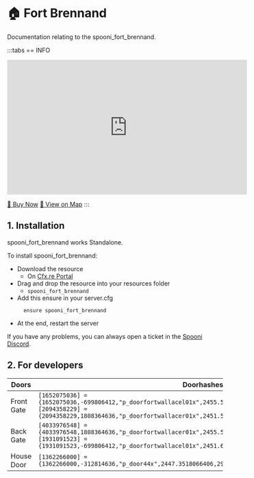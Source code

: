 # 🏠 Fort Brennand
Documentation relating to the spooni_fort_brennand.

:::tabs
== INFO
<iframe width="560" height="315" src="https://www.youtube.com/embed/Biu6c4qZsHA?si=NqX0h-44_d2bXC7A" frameborder="0" allow="accelerometer; autoplay; clipboard-write; encrypted-media; gyroscope; picture-in-picture; web-share" referrerpolicy="strict-origin-when-cross-origin" allowfullscreen></iframe>

<a href="https://spooni-mapping.tebex.io/package/6644126" class="button-buy">🛒 Buy Now</a>
<a href="https://spooni.de/rdr2/?m=house73" class="button-map">📍 View on Map</a>
:::

## 1. Installation
spooni_fort_brennand works Standalone.  

To install spooni_fort_brennand:
- Download the resource
  - On [Cfx.re Portal](https://portal.cfx.re/)
- Drag and drop the resource into your resources folder
  - `spooni_fort_brennand`
- Add this ensure in your server.cfg
  ```
    ensure spooni_fort_brennand
  ```
- At the end, restart the server

If you have any problems, you can always open a ticket in the [Spooni Discord](https://discord.gg/spooni).

## 2. For developers
| Doors                     | Doorhashes
|---------------------------|----------------------------------------------------------------------------------|
| Front Gate                | `[1652075036] = {1652075036,-699806412,"p_doorfortwallacel01x",2455.5,305.73001098633,69.629997253418}` <br> `[2094358229] = {2094358229,1808364636,"p_doorfortwallacer01x",2451.5100097656,306.0,69.629997253418}`
| Back Gate                 | `[4033976548] = {4033976548,1808364636,"p_doorfortwallacer01x",2455.5539550781,275.8369140625,69.931770324707}` <br> `[1931091523] = {1931091523,-699806412,"p_doorfortwallacel01x",2451.6020507813,276.08676147461,69.86954498291}`
| House Door                | `[1362266000] = {1362266000,-312814636,"p_door44x",2447.3518066406,292.65710449219,69.327934265137}`

